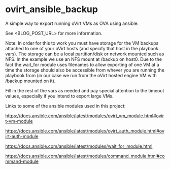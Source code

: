 # ovirt_ansible_backup
A simple way to export running oVirt VMs as OVA using ansible.

See <BLOG_POST_URL> for more information.

Note: In order for this to work you must have storage for the VM backups attached to one of your oVirt hosts (and specify that host in the playbook vars). The storage can be a local partition/disk or network mounted such as NFS. In the example we use an NFS mount at /backup on host0. Due to the fact the wait_for module uses filenames to allow exporting of one VM at a time the storage should also be accessible from whever you are running the playbook from (in our case we run from the oVirt hosted engine VM with /backup mounted on it).

Fill in the rest of the vars as needed and pay special attention to the timeout values, especially if you intend to export large VMs.

Links to some of the ansible modules used in this project:

https://docs.ansible.com/ansible/latest/modules/ovirt_vm_module.html#ovirt-vm-module

https://docs.ansible.com/ansible/latest/modules/ovirt_auth_module.html#ovirt-auth-module

https://docs.ansible.com/ansible/latest/modules/wait_for_module.html

https://docs.ansible.com/ansible/latest/modules/command_module.html#command-module


